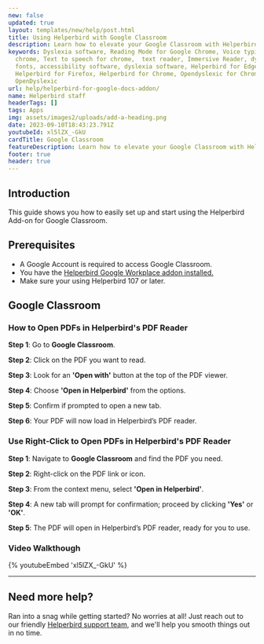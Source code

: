 ```yaml
---
new: false
updated: true
layout: templates/new/help/post.html
title: Using Helperbird with Google Classroom
description: Learn how to elevate your Google Classroom with Helperbird's accessibility tools. This guide will show you simple steps to integrate powerful features that make learning more accessible for everyone.
keywords: Dyslexia software, Reading Mode for Google Chrome, Voice typing for
  chrome, Text to speech for chrome,  text reader, Immersive Reader, dyslexia
  fonts, accessibility software, dyslexia software, Helperbird for Edge,
  Helperbird for Firefox, Helperbird for Chrome, Opendyslexic for Chrome,
  OpenDyslexic
url: help/helperbird-for-google-docs-addon/
name: Helperbird staff
headerTags: []
tags: Apps
img: assets/images2/uploads/add-a-heading.png
date: 2023-09-10T18:43:23.791Z
youtubeId: xl5lZX_-GkU
cardTitle: Google Classroom
featureDescription: Learn how to elevate your Google Classroom with Helperbird's accessibility tools. This guide will show you simple steps to integrate powerful features that make learning more accessible for everyone.
footer: true
header: true
---
```



## Introduction

This guide shows you how to easily set up and start using the Helperbird Add-on for Google Classroom. 


## Prerequisites

- A Google Account is required to access Google Classroom.
- You have the [Helperbird Google Workplace addon installed.](https://workspace.google.com/marketplace/app/helperbird/844716805038)
- Make sure your using Helperbird 107 or later.



## Google Classroom


### How to Open PDFs in Helperbird's PDF Reader

**Step 1**: Go to **Google Classroom**.

**Step 2**: Click on the PDF you want to read.

**Step 3**: Look for an **'Open with'** button at the top of the PDF viewer.

**Step 4**: Choose **'Open in Helperbird'** from the options.

**Step 5**: Confirm if prompted to open a new tab.

**Step 6**: Your PDF will now load in Helperbird’s PDF reader.



### Use Right-Click to Open PDFs in Helperbird's PDF Reader

**Step 1**: Navigate to **Google Classroom** and find the PDF you need.

**Step 2**: Right-click on the PDF link or icon.

**Step 3**: From the context menu, select **'Open in Helperbird'**.

**Step 4**: A new tab will prompt for confirmation; proceed by clicking **'Yes'** or **'OK'**.

**Step 5**: The PDF will open in Helperbird’s PDF reader, ready for you to use.


### Video Walkthough


{% youtubeEmbed 'xl5lZX_-GkU' %}

---



## Need more help?

Ran into a snag while getting started? No worries at all! Just reach out to our friendly [Helperbird support team](/support/), and we'll help you smooth things out in no time.
